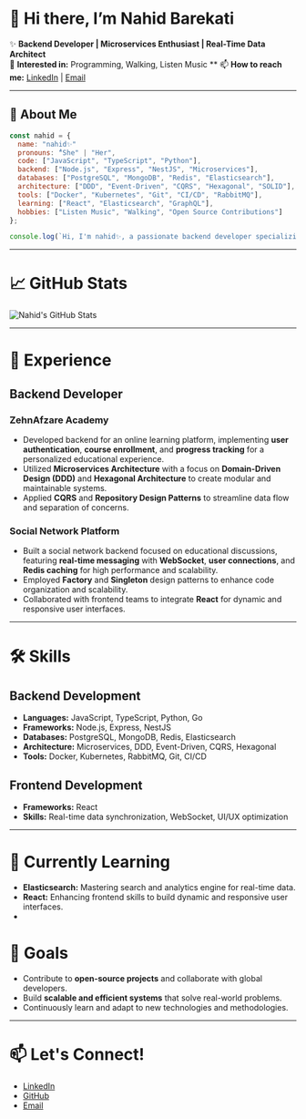 # 👋 Hi there, I’m Nahid Barekati

✨ **Backend Developer | Microservices Enthusiast | Real-Time Data Architect**  
👀 **Interested in:** Programming, Walking, Listen Music **
📫 **How to reach me:** [LinkedIn](https://www.linkedin.com/in/nahid-barekati-a1b495201) | [Email](mailto:your-email@example.com)


---

## 🚀 **About Me**

```javascript
const nahid = {
  name: "nahid✨"
  pronouns: "ُShe" | "Her",
  code: ["JavaScript", "TypeScript", "Python"],
  backend: ["Node.js", "Express", "NestJS", "Microservices"],
  databases: ["PostgreSQL", "MongoDB", "Redis", "Elasticsearch"],
  architecture: ["DDD", "Event-Driven", "CQRS", "Hexagonal", "SOLID"],
  tools: ["Docker", "Kubernetes", "Git", "CI/CD", "RabbitMQ"],
  learning: ["React", "Elasticsearch", "GraphQL"],
  hobbies: ["Listen Music", "Walking", "Open Source Contributions"]
};

console.log(`Hi, I'm nahid✨, a passionate backend developer specializing in building scalable and efficient systems.`);
```

---

# 📈 GitHub Stats

![Nahid's GitHub Stats](https://github-readme-stats.vercel.app/api?username=nahidbarekati&show_icons=true&theme=radical)

---


# 💼 Experience

## **Backend Developer**  
### **ZehnAfzare Academy**  
- Developed backend for an online learning platform, implementing **user authentication**, **course enrollment**, and **progress tracking** for a personalized educational experience.  
- Utilized **Microservices Architecture** with a focus on **Domain-Driven Design (DDD)** and **Hexagonal Architecture** to create modular and maintainable systems.  
- Applied **CQRS** and **Repository Design Patterns** to streamline data flow and separation of concerns.  

### **Social Network Platform**  
- Built a social network backend focused on educational discussions, featuring **real-time messaging** with **WebSocket**, **user connections**, and **Redis caching** for high performance and scalability.  
- Employed **Factory** and **Singleton** design patterns to enhance code organization and scalability.  
- Collaborated with frontend teams to integrate **React** for dynamic and responsive user interfaces.  

---

# 🛠️ Skills

## **Backend Development**  
- **Languages:** JavaScript, TypeScript, Python, Go  
- **Frameworks:** Node.js, Express, NestJS  
- **Databases:** PostgreSQL, MongoDB, Redis, Elasticsearch  
- **Architecture:** Microservices, DDD, Event-Driven, CQRS, Hexagonal  
- **Tools:** Docker, Kubernetes, RabbitMQ, Git, CI/CD  

## **Frontend Development**  
- **Frameworks:** React  
- **Skills:** Real-time data synchronization, WebSocket, UI/UX optimization  

---

# 🌱 Currently Learning  
- **Elasticsearch:** Mastering search and analytics engine for real-time data.  
- **React:** Enhancing frontend skills to build dynamic and responsive user interfaces.
- 

# 🎯 Goals  
- Contribute to **open-source projects** and collaborate with global developers.  
- Build **scalable and efficient systems** that solve real-world problems.  
- Continuously learn and adapt to new technologies and methodologies.  

---

# 📫 Let's Connect!  
- [LinkedIn](https://www.linkedin.com/in/nahid-barekati-a1b495201)  
- [GitHub](https://github.com/nahidbarekati)  
- [Email](mailto:your-email@example.com)  


